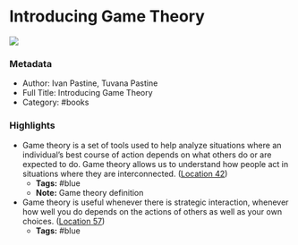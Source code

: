 # Introducing Game Theory

![](https://images-na.ssl-images-amazon.com/images/I/51MjdLN9JlL._SL200_.jpg)

### Metadata

- Author: Ivan Pastine, Tuvana Pastine
- Full Title: Introducing Game Theory
- Category: #books

### Highlights

- Game theory is a set of tools used to help analyze situations where an individual’s best course of action depends on what others do or are expected to do. Game theory allows us to understand how people act in situations where they are interconnected. ([Location 42](https://readwise.io/to_kindle?action=open&asin=B01J4P6L90&location=42))
    - **Tags:** #blue
    - **Note:** Game theory definition
- Game theory is useful whenever there is strategic interaction, whenever how well you do depends on the actions of others as well as your own choices. ([Location 57](https://readwise.io/to_kindle?action=open&asin=B01J4P6L90&location=57))
    - **Tags:** #blue
